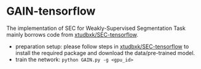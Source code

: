 # GAIN-tensorflow

The implementation of SEC for Weakly-Supervised Segmentation Task mainly borrows code from [xtudbxk/SEC-tensorflow](https://github.com/xtudbxk/SEC-tensorflow).
 * preparation setup: please follow steps in [xtudbxk/SEC-tensorflow](https://github.com/xtudbxk/SEC-tensorflow) to install the required package and download the data/pre-trained model.
 * train the network: `python GAIN.py -g <gpu_id>`